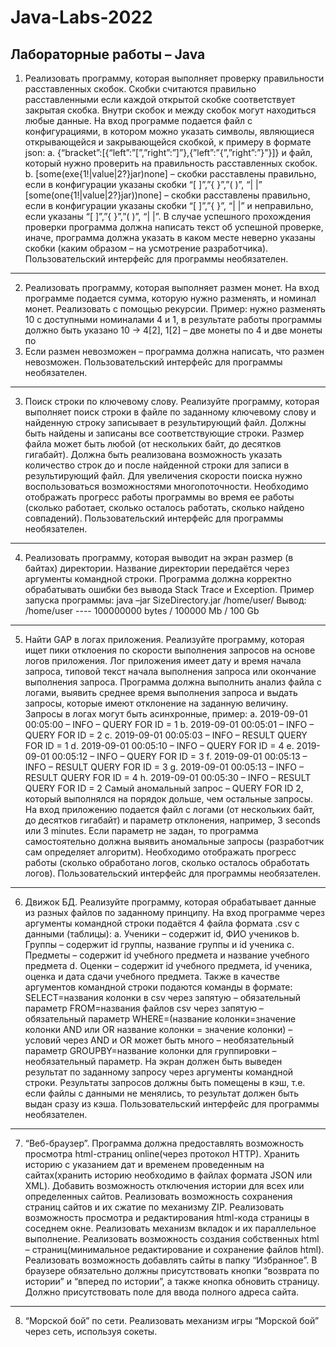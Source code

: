 # Java-Labs-2022
Лабораторные работы – Java
-------------------------------------------------------------------
1. Реализовать программу, которая выполняет проверку правильности 
расставленных скобок. Скобки считаются правильно расставленными 
если каждой открытой скобке соответствует закрытая скобка. Внутри 
скобок и между скобок могут находиться любые данные. На вход 
программе подается файл с конфигурациями, в котором можно указать 
символы, являющиеся открывающейся и закрывающейся скобкой, к 
примеру в формате json:
a. {“bracket”:[{“left”:”[”,”right”:”]”},{”left”:”{”,”right”:”}”}]}
и файл, который нужно проверить на правильность расставленных 
скобок.
b. [some(exe{1!|value|2?}jar)none] – скобки расставлены правильно,
если в конфигурации указаны скобки “[ ]”,”{ }”,”( )”, “| |”
[some(one{1!|value|2?}jar))none] – скобки расставлены правильно, 
если в конфигурации указаны скобки “[ ]”,”{ }”, “| |” и
неправильно, если указаны “[ ]”,”{ }”,”( )”, “| |”.
В случае успешного прохождения проверки программа должна 
написать текст об успешной проверке, иначе, программа должна 
указать в каком месте неверно указаны скобки (каким образом – на 
усмотрение разработчика).
Пользовательский интерфейс для программы необязателен.
------------------------------------------------------------------
2. Реализовать программу, которая выполняет размен монет. На вход 
программе подается сумма, которую нужно разменять, и номинал 
монет. Реализовать с помощью рекурсии. Пример: нужно разменять 10 
с доступными номиналами 4 и 1, в результате работы программы 
должно быть указано 10 -> 4[2], 1[2] – две монеты по 4 и две монеты по 
1. Если размен невозможен – программа должна написать, что размен 
невозможен. Пользовательский интерфейс для программы 
необязателен.
----------------------------------------------------------------------
3. Поиск строки по ключевому слову. Реализуйте программу, которая 
выполняет поиск строки в файле по заданному ключевому слову и 
найденную строку записывает в результирующий файл. Должны быть 
найдены и записаны все соответствующие строки. Размер файла может 
быть любой (от нескольких байт, до десятков гигабайт). Должна быть 
реализована возможность указать количество строк до и после 
найденной строки для записи в результирующий файл. Для увеличения 
скорости поиска нужно воспользоваться возможностями 
многопоточности. Необходимо отображать прогресс работы 
программы во время ее работы (сколько работает, сколько осталось 
работать, сколько найдено совпадений). Пользовательский интерфейс 
для программы необязателен.
---------------------------------------------------------------------
4. Реализовать программу, которая выводит на экран размер (в байтах)
директории. Название директории передаётся через аргументы 
командной строки. Программа должна корректно обрабатывать ошибки 
без вывода Stack Trace и Exception. 
Пример запуска программы: java –jar SizeDirectory.jar /home/user/
Вывод: /home/user ---- 100000000 bytes / 100000 Mb / 100 Gb
--------------------------------------------------------------------
5. Найти GAP в логах приложения. Реализуйте программу, которая ищет 
пики отклоения по скорости выполнения запросов на основе логов 
приложения. Лог приложения имеет дату и время начала запроса, 
типовой текст начала выполнения запроса или окончание выполнения 
запроса. Программа должна выполнить анализ файла с логами, выявить 
среднее время выполнения запроса и выдать запросы, которые имеют 
отклонение на заданную величину. Запросы в логах могут быть 
асинхронные, пример:
a. 2019-09-01 00:05:00 – INFO – QUERY FOR ID = 1
b. 2019-09-01 00:05:01 – INFO – QUERY FOR ID = 2
c. 2019-09-01 00:05:03 – INFO – RESULT QUERY FOR ID = 1
d. 2019-09-01 00:05:10 – INFO – QUERY FOR ID = 4
e. 2019-09-01 00:05:12 – INFO – QUERY FOR ID = 3
f. 2019-09-01 00:05:13 – INFO – RESULT QUERY FOR ID = 3
g. 2019-09-01 00:05:13 – INFO – RESULT QUERY FOR ID = 4
h. 2019-09-01 00:05:30 – INFO – RESULT QUERY FOR ID = 2
Самый аномальный запрос – QUERY FOR ID 2, который выполнялся 
на порядок дольше, чем остальные запросы. На вход приложению 
подается файл с логами (от нескольких байт, до десятков гигабайт) и 
параметр отклонения, например, 3 seconds или 3 minutes. Если 
параметр не задан, то программа самостоятельно должна выявить 
аномальные запросы (разработчик сам определяет алгоритм).
Необходимо отображать прогресс работы (сколько обработано логов, 
сколько осталось обработать логов). Пользовательский интерфейс для 
программы необязателен.
-------------------------------------------------------------------
6. Движок БД. Реализуйте программу, которая обрабатывает данные из 
разных файлов по заданному принципу. На вход программе через 
аргументы командной строки подаётся 4 файла формата .csv с данными
(таблицы):
a. Ученики – содержит id, ФИО учеников
b. Группы – содержит id группы, название группы и id ученика
c. Предметы – содержит id учебного предмета и название учебного 
предмета
d. Оценки – содержит id учебного предмета, id ученика, оценка и 
дата сдачи учебного предмета.
Также в качестве аргументов командной строки подаются команды в 
формате:
SELECT=названия колонки в csv через запятую – обязательный 
параметр
FROM=названия файлов csv через запятую – обязательный параметр
WHERE=(название колонки=значение колонки AND или OR название 
колонки = значение колонки) – условий через AND и OR может быть 
много – необязательный параметр
GROUPBY=название колонки для группировки – необязательный 
параметр.
На экран должен быть выведен результат по заданному запросу через 
аргументы командной строки.
Результаты запросов должны быть помещены в кэш, т.е. если файлы с 
данными не менялись, то результат должен быть выдан сразу из кэша. 
Пользовательский интерфейс для программы необязателен.
----------------------------------------------------------------
7. “Веб-браузер”. Программа должна предоставлять возможность 
просмотра html-страниц online(через протокол HTTP). Хранить 
историю с указанием дат и временем проведенным на сайтах(хранить 
историю необходимо в файлах формата JSON или XML). Добавить 
возможность отключения истории для всех или определенных сайтов. 
Реализовать возможность сохранения страниц сайтов и их сжатие по 
механизму ZIP. Реализовать возможность просмотра и редактирования 
html-кода страницы в соседнем окне. Реализовать механизм вкладок и 
их параллельное выполнение. Реализовать возможность создания 
собственных html – страниц(минимальное редактирование и 
сохранение файлов html). Реализовать возможность добавлять сайты в 
папку “Избранное”. В браузере обязательно должны присутствовать 
кнопки “возврата по истории” и “вперед по истории”, а также кнопка 
обновить страницу. Должно присутствовать поле для ввода полного 
адреса сайта.
--------------------------------------------------------------------
8. “Морской бой” по сети. Реализовать механизм игры “Морской бой” 
через сеть, используя сокеты. 
